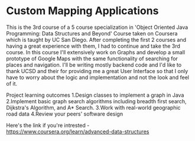 # Custom Mapping Applications

This is the 3rd course of a 5 course specialization  in 'Object Oriented Java Programming: Data Structures and Beyond' Course
taken on Coursera which is taught by UC San Diego. After completing the first 2 courses and having a great experience with them,
I had to continue and take the 3rd course. In this course I'll extensively work on Graphs and develop a small prototype of Google Maps
with the same functionality of searching for places and navigation. I'll be writing mostly backend code and I'd like to thank UCSD and 
their for providing me a great User Interface so that I only have to worry about the logic and implementation and not the look and 
feel of it.

Project learning outcomes
1.Design classes to implement a graph in Java
2.Implement basic graph search algorithms including breadth first search, Dijkstra's Algorithm, and A* Search.
3.Work with real-world geographic road data
4.Review your peers' software design

Here's the link if you're intrested - https://www.coursera.org/learn/advanced-data-structures
